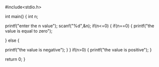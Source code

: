 
#include<stdio.h>

int main()
{
int n;

printf("enter the n value");
scanf("%d",&n);
if(n<=0)
{
    if(n==0)
    {
printf("the value is equal to zero");

}
else
{

printf("the value is negative");
}
}
if(n>0)
{
printf("the value is positive");
}

return 0;
}
